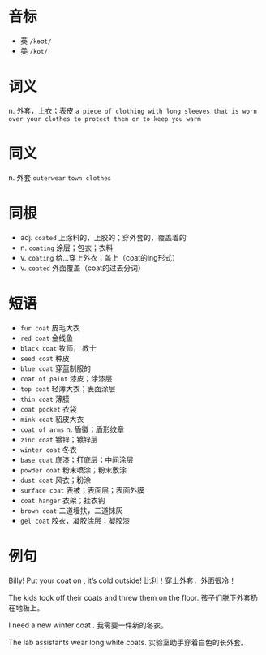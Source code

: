 # 音标

- 英 `/kəʊt/`
- 美 `/kot/`

# 词义

n. 外套，上衣；表皮
`a piece of clothing with long sleeves that is worn over your clothes to protect them or to keep you warm`

# 同义

n. 外套
`outerwear` `town clothes`

# 同根

- adj. `coated` 上涂料的，上胶的；穿外套的，覆盖着的
- n. `coating` 涂层；包衣；衣料
- v. `coating` 给…穿上外衣；盖上（coat的ing形式）
- v. `coated` 外面覆盖（coat的过去分词）

# 短语

- `fur coat` 皮毛大衣
- `red coat` 金线鱼
- `black coat` 牧师， 教士
- `seed coat` 种皮
- `blue coat` 穿蓝制服的
- `coat of paint` 漆皮；涂漆层
- `top coat` 轻薄大衣；表面涂层
- `thin coat` 薄膜
- `coat pocket` 衣袋
- `mink coat` 貂皮大衣
- `coat of arms` n. 盾徽；盾形纹章
- `zinc coat` 镀锌；镀锌层
- `winter coat` 冬衣
- `base coat` 底漆；打底层；中间涂层
- `powder coat` 粉末喷涂；粉末敷涂
- `dust coat` 风衣；粉涂
- `surface coat` 表被；表面层；表面外膜
- `coat hanger` 衣架；挂衣钩
- `brown coat` 二道墁扶，二道抹灰
- `gel coat` 胶衣，凝胶涂层；凝胶漆

# 例句

Billy! Put your coat on , it’s cold outside!
比利！穿上外套，外面很冷！

The kids took off their coats and threw them on the floor.
孩子们脱下外套扔在地板上。

I need a new winter coat .
我需要一件新的冬衣。

The lab assistants wear long white coats.
实验室助手穿着白色的长外套。


